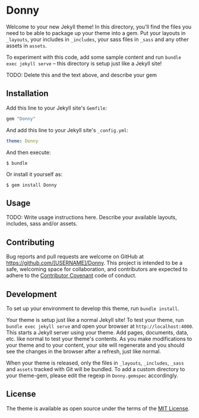 # Donny

Welcome to your new Jekyll theme! In this directory, you'll find the files you need to be able to package up your theme into a gem. Put your layouts in `_layouts`, your includes in `_includes`, your sass files in `_sass` and any other assets in `assets`.

To experiment with this code, add some sample content and run `bundle exec jekyll serve` – this directory is setup just like a Jekyll site!

TODO: Delete this and the text above, and describe your gem

## Installation

Add this line to your Jekyll site's `Gemfile`:

```ruby
gem "Donny"
```

And add this line to your Jekyll site's `_config.yml`:

```yaml
theme: Donny
```

And then execute:

    $ bundle

Or install it yourself as:

    $ gem install Donny

## Usage

TODO: Write usage instructions here. Describe your available layouts, includes, sass and/or assets.

## Contributing

Bug reports and pull requests are welcome on GitHub at https://github.com/[USERNAME]/Donny. This project is intended to be a safe, welcoming space for collaboration, and contributors are expected to adhere to the [Contributor Covenant](https://www.contributor-covenant.org/) code of conduct.

## Development

To set up your environment to develop this theme, run `bundle install`.

Your theme is setup just like a normal Jekyll site! To test your theme, run `bundle exec jekyll serve` and open your browser at `http://localhost:4000`. This starts a Jekyll server using your theme. Add pages, documents, data, etc. like normal to test your theme's contents. As you make modifications to your theme and to your content, your site will regenerate and you should see the changes in the browser after a refresh, just like normal.

When your theme is released, only the files in `_layouts`, `_includes`, `_sass` and `assets` tracked with Git will be bundled.
To add a custom directory to your theme-gem, please edit the regexp in `Donny.gemspec` accordingly.

## License

The theme is available as open source under the terms of the [MIT License](https://opensource.org/licenses/MIT).
